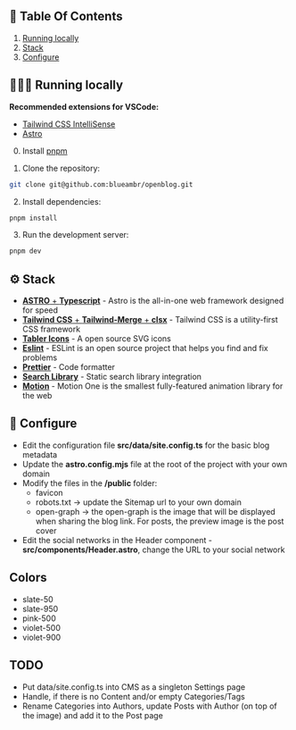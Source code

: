 ## 📌 Table Of Contents

1. [Running locally](#-running-Locally)
2. [Stack](#%EF%B8%8F-stack)
3. [Configure](#-configure)

## 👨🏻‍💻 Running locally

**Recommended extensions for VSCode:**

- [Tailwind CSS IntelliSense](https://marketplace.visualstudio.com/items?itemName=bradlc.vscode-tailwindcss)
- [Astro](https://marketplace.visualstudio.com/items?itemName=astro-build.astro-vscode)

0. Install [pnpm](https://pnpm.io/)

1. Clone the repository:

```bash
git clone git@github.com:blueambr/openblog.git
```

2. Install dependencies:

```bash
pnpm install
```

3. Run the development server:

```bash
pnpm dev
```

## ⚙️ Stack

- [**ASTRO** + **Typescript**](https://astro.build/) - Astro is the all-in-one web framework designed for speed
- [**Tailwind CSS** + **Tailwind-Merge** + **clsx**](https://tailwindcss.com/) - Tailwind CSS is a utility-first CSS framework
- [**Tabler Icons**](https://tabler-icons.io/i/) - A open source SVG icons
- [**Eslint**](https://eslint.org/) - ESLint is an open source project that helps you find and fix problems
- [**Prettier**](https://prettier.io/) - Code formatter
- [**Search Library**](https://pagefind.app/) - Static search library integration
- [**Motion**](https://motion.dev/) - Motion One is the smallest fully-featured animation library for the web

## 📐 Configure

- Edit the configuration file **src/data/site.config.ts** for the basic blog metadata
- Update the **astro.config.mjs** file at the root of the project with your own domain
- Modify the files in the **/public** folder:
  - favicon
  - robots.txt -> update the Sitemap url to your own domain
  - open-graph -> the open-graph is the image that will be displayed when sharing the blog link. For posts, the preview image is the post cover
- Edit the social networks in the Header component - **src/components/Header.astro**, change the URL to your social network

## Colors

- slate-50
- slate-950
- pink-500
- violet-500
- violet-900

## TODO

- Put data/site.config.ts into CMS as a singleton Settings page
- Handle, if there is no Content and/or empty Categories/Tags
- Rename Categories into Authors, update Posts with Author (on top of the image) and add it to the Post page

